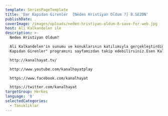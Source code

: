 ```yaml
---
template: SeriesPageTemplate
title: 'Dar Kapıdan Girenler  [Neden Hristiyan Oldum ?] 8.SEZON'
publishDate: .
coverImage: /images/uploads/neden-hristiyan-oldum-8-save-for-web.jpg
host: Ali Kalkandelen ile
description: >-
  Neden Hristiyan Oldum?

  Ali Kalkandelen'in sunumu ve konuklarının katılımıyla gerçekleştirdiği "Dar
  Kapıdan Girenler" programını sayfamızdan takip edebilirsiniz.Esen Kalın.

  http://kanalhayat.tv/

  http://www.youtube.com/kanalhayatplay

  https://www.facebook.com/kanalhayat

  https://twitter.com/kanalhayat
targetGroup: Herkes
language: '0'
selectedCategories:
  - Tanıklıklar
---
```


